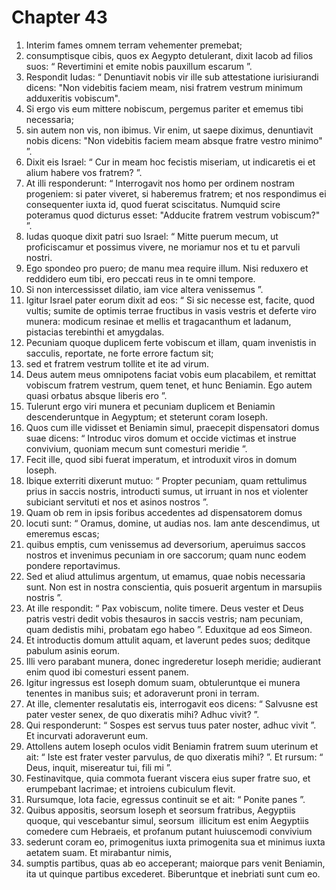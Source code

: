 # Chapter 43
1. Interim fames omnem terram vehementer premebat;
2. consumptisque cibis, quos ex Aegypto detulerant, dixit Iacob ad filios suos: “ Revertimini et emite nobis pauxillum escarum ”.
3. Respondit Iudas: “ Denuntiavit nobis vir ille sub attestatione iurisiurandi dicens: "Non videbitis faciem meam, nisi fratrem vestrum minimum adduxeritis vobiscum".
4. Si ergo vis eum mittere nobiscum, pergemus pariter et ememus tibi necessaria;
5. sin autem non vis, non ibimus. Vir enim, ut saepe diximus, denuntiavit nobis dicens: "Non videbitis faciem meam absque fratre vestro minimo" ”.
6. Dixit eis Israel: “ Cur in meam hoc fecistis miseriam, ut indicaretis ei et alium habere vos fratrem? ”.
7. At illi responderunt: “ Interrogavit nos homo per ordinem nostram progeniem: si pater viveret, si haberemus fratrem; et nos respondimus ei consequenter iuxta id, quod fuerat sciscitatus. Numquid scire poteramus quod dicturus esset: "Adducite fratrem vestrum vobiscum?" ”.
8. Iudas quoque dixit patri suo Israel: “ Mitte puerum mecum, ut proficiscamur et possimus vivere, ne moriamur nos et tu et parvuli nostri.
9. Ego spondeo pro puero; de manu mea require illum. Nisi reduxero et reddidero eum tibi, ero peccati reus in te omni tempore.
10. Si non intercessisset dilatio, iam vice altera venissemus ”.
11. Igitur Israel pater eorum dixit ad eos: “ Si sic necesse est, facite, quod vultis; sumite de optimis terrae fructibus in vasis vestris et deferte viro munera: modicum resinae et mellis et tragacanthum et ladanum, pistacias terebinthi et amygdalas.
12. Pecuniam quoque duplicem ferte vobiscum et illam, quam invenistis in sacculis, reportate, ne forte errore factum sit;
13. sed et fratrem vestrum tollite et ite ad virum.
14. Deus autem meus omnipotens faciat vobis eum placabilem, et remittat vobiscum fratrem vestrum, quem tenet, et hunc Beniamin. Ego autem quasi orbatus absque liberis ero ”.
15. Tulerunt ergo viri munera et pecuniam duplicem et Beniamin descenderuntque in Aegyptum; et steterunt coram Ioseph.
16. Quos cum ille vidisset et Beniamin simul, praecepit dispensatori domus suae dicens: “ Introduc viros domum et occide victimas et instrue convivium, quoniam mecum sunt comesturi meridie ”.
17. Fecit ille, quod sibi fuerat imperatum, et introduxit viros in domum Ioseph.
18. Ibique exterriti dixerunt mutuo: “ Propter pecuniam, quam rettulimus prius in saccis nostris, introducti sumus, ut irruant in nos et violenter subiciant servituti et nos et asinos nostros ”.
19. Quam ob rem in ipsis foribus accedentes ad dispensatorem domus
20. locuti sunt: “ Oramus, domine, ut audias nos. Iam ante descendimus, ut emeremus escas;
21. quibus emptis, cum venissemus ad deversorium, aperuimus saccos nostros et invenimus pecuniam in ore saccorum; quam nunc eodem pondere reportavimus.
22. Sed et aliud attulimus argentum, ut emamus, quae nobis necessaria sunt. Non est in nostra conscientia, quis posuerit argentum in marsupiis nostris ”.
23. At ille respondit: “ Pax vobiscum, nolite timere. Deus vester et Deus patris vestri dedit vobis thesauros in saccis vestris; nam pecuniam, quam dedistis mihi, probatam ego habeo ”. Eduxitque ad eos Simeon.
24. Et introductis domum attulit aquam, et laverunt pedes suos; deditque pabulum asinis eorum.
25. Illi vero parabant munera, donec ingrederetur Ioseph meridie; audierant enim quod ibi comesturi essent panem.
26. Igitur ingressus est Ioseph domum suam, obtuleruntque ei munera tenentes in manibus suis; et adoraverunt proni in terram.
27. At ille, clementer resalutatis eis, interrogavit eos dicens: “ Salvusne est pater vester senex, de quo dixeratis mihi? Adhuc vivit? ”.
28. Qui responderunt: “ Sospes est servus tuus pater noster, adhuc vivit ”. Et incurvati adoraverunt eum.
29. Attollens autem Ioseph oculos vidit Beniamin fratrem suum uterinum et ait: “ Iste est frater vester parvulus, de quo dixeratis mihi? ”. Et rursum: “ Deus, inquit, misereatur tui, fili mi ”.
30. Festinavitque, quia commota fuerant viscera eius super fratre suo, et erumpebant lacrimae; et introiens cubiculum flevit.
31. Rursumque, lota facie, egressus continuit se et ait: “ Ponite panes ”.
32. Quibus appositis, seorsum Ioseph et seorsum fratribus, Aegyptiis quoque, qui vescebantur simul, seorsum ­ illicitum est enim Aegyptiis comedere cum Hebraeis, et profanum putant huiuscemodi convivium ­
33. sederunt coram eo, primogenitus iuxta primogenita sua et minimus iuxta aetatem suam. Et mirabantur nimis,
34. sumptis partibus, quas ab eo acceperant; maiorque pars venit Beniamin, ita ut quinque partibus excederet. Biberuntque et inebriati sunt cum eo.